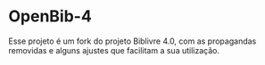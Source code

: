 # OpenBib-4

Esse projeto é um fork do projeto Biblivre 4.0, com as propagandas removidas e alguns ajustes que facilitam a sua utilização.
